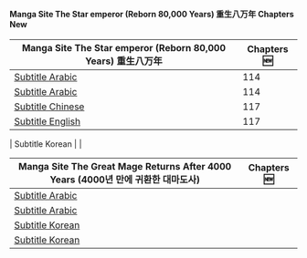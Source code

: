 #### Manga Site The Star emperor (Reborn 80,000 Years) 重生八万年 Chapters New 

| Manga Site The Star emperor (Reborn 80,000 Years) 重生八万年 | Chapters :new: |
|-------|------|
| [Subtitle Arabic](https://mangabob.com/manga/reborn-80000-years/) | 114 |
| [Subtitle Arabic]() | 114 |
| [Subtitle Chinese](https://www.ohmanhua.com/13410/) | 117 |
| [Subtitle English](https://mangabob.com/manga/reborn-80000-years/) | 117 |

| Subtitle Korean | |

| Manga Site The Great Mage Returns After 4000 Years (4000년 만에 귀환한 대마도사) | Chapters :new: |
|------|-----|
|[Subtitle Arabic]() | |
|[Subtitle Arabic]() | |
|[Subtitle Korean](https://namu.wiki/w/4000%EB%85%84%20%EB%A7%8C%EC%97%90%20%EA%B7%80%ED%99%98%ED%95%9C%20%EB%8C%80%EB%A7%88%EB%8F%84%EC%82%AC) | |
|[Subtitle Korean](https://page.kakao.com/home?seriesId=50621874&page=1) | |
